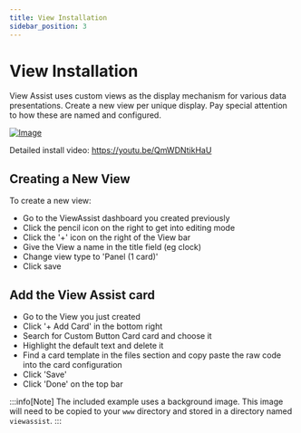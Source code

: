 ```yaml
---
title: View Installation
sidebar_position: 3
---
```


# View Installation

View Assist uses custom views as the display mechanism for various data presentations.  Create a new view per unique display.  Pay special attention to how these are named and configured.

[![Image](https://img.youtube.com/vi/QmWDNtikHaU/mqdefault.jpg)](https://www.youtube.com/watch?v=QmWDNtikHaU)

Detailed install video:
https://youtu.be/QmWDNtikHaU

## Creating a New View

To create a new view: 
* Go to the ViewAssist dashboard you created previously
* Click the pencil icon on the right to get into editing mode
* Click the '+' icon on the right of the View bar
* Give the View a name in the title field (eg clock)
* Change view type to 'Panel (1 card)'
* Click save

## Add the View Assist card
* Go to the View you just created
* Click '+ Add Card' in the bottom right
* Search for Custom Button Card card and choose it
* Highlight the default text and delete it
* Find a card template in the files section and copy paste the raw code into the card configuration
* Click 'Save'
* Click 'Done' on the top bar

:::info[Note]
The included example uses a background image.  This image will need to be copied to your `www` directory and stored in a directory named `viewassist`.
:::